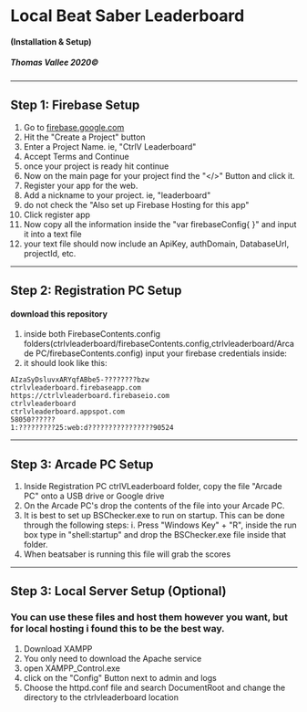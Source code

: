 # **Local Beat Saber Leaderboard**
#### (Installation & Setup) 
##### Thomas Vallee 2020&copy;
------------
## Step 1: Firebase Setup

1. Go to [firebase.google.com](http://Firebase.google.com "firebase.google.com")
1. Hit the "Create a Project" button
1. Enter a Project Name. ie, "CtrlV Leaderboard"
1. Accept Terms and Continue
1. once your project is ready hit continue
1. Now on the main page for your project find the "</>" Button and click it.
1. Register your app for the web.
 1.  Add a nickname to your project. ie, "leaderboard"
 1.  do not check the "Also set up Firebase Hosting for this app"
 1.  Click register app
 1.  Now copy all the information inside the "var firebaseConfig{ }" and input it into a text file
 1. your text file should now include an ApiKey, authDomain, DatabaseUrl, projectId, etc.
------------
## Step 2: Registration PC Setup
#### download this repository
1. inside both FirebaseContents.config folders(ctrlvleaderboard/firebaseContents.config,ctrlvleaderboard/Arcade PC/firebaseContents.config) input your firebase credentials inside: 
1. it should look like this:
```
AIzaSyDsluvxARYqfABbe5-????????bzw
ctrlvleaderboard.firebaseapp.com
https://ctrlvleaderboard.firebaseio.com
ctrlvleaderboard
ctrlvleaderboard.appspot.com
58050??????
1:?????????25:web:d????????????????90524
```
------------
## Step 3: Arcade PC Setup
1. Inside Registration PC ctrlVLeaderboard folder, copy the file "Arcade PC" onto a USB drive or Google drive
2. On the Arcade PC's drop the contents of the file into your Arcade PC.
3. It is best to set up BSChecker.exe to run on startup. This can be done through the following steps:
  i. Press "Windows Key" + "R", inside the run box type in "shell:startup" and drop the BSChecker.exe file inside that folder.
3. When beatsaber is running this file will grab the scores
------------
## Step 3: Local Server Setup (Optional)
### You can use these files and host them however you want, but for local hosting i found this to be the best way.
1. Download XAMPP
2. You only need to download the Apache service
2. open XAMPP_Control.exe
3. click on the "Config" Button next to admin and logs
4. Choose the httpd.conf file and search DocumentRoot and change the directory to the ctrlvleaderboard location
